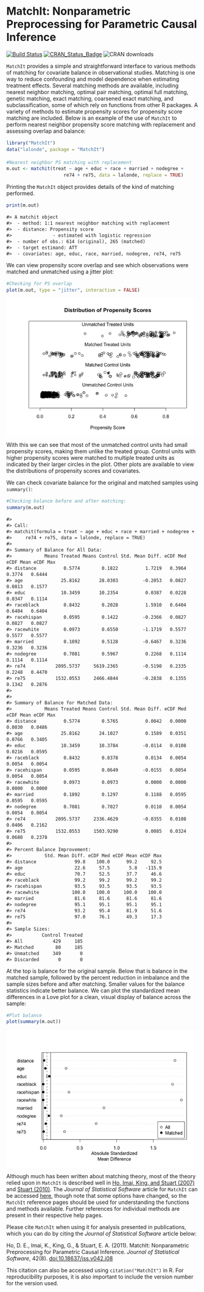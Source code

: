 
<!-- README.md is generated from README.Rmd. Please edit that file -->

# MatchIt: Nonparametric Preprocessing for Parametric Causal Inference

[![Build
Status](https://travis-ci.org/kosukeimai/MatchIt.svg?branch=master)](https://travis-ci.org/kosukeimai/MatchIt)
[![CRAN\_Status\_Badge](http://www.r-pkg.org/badges/version/MatchIt)](https://cran.r-project.org/package=MatchIt)
![CRAN downloads](http://cranlogs.r-pkg.org/badges/grand-total/MatchIt)

`MatchIt` provides a simple and straightforward interface to various
methods of matching for covariate balance in observational studies.
Matching is one way to reduce confounding and model dependence when
estimating treatment effects. Several matching methods are available,
including nearest neighbor matching, optimal pair matching, optimal full
matching, genetic matching, exact matching, coarsened exact matching,
and subclassification, some of which rely on functions from other R
packages. A variety of methods to estimate propensity scores for
propensity score matching are included. Below is an example of the use
of `MatchIt` to perform nearest neighbor propensity score matching with
replacement and assessing overlap and balance:

``` r
library("MatchIt")
data("lalonde", package = "MatchIt")

#Nearest neighbor PS matching with replacement
m.out <- matchit(treat ~ age + educ + race + married + nodegree +
                     re74 + re75, data = lalonde, replace = TRUE)
```

Printing the `MatchIt` object provides details of the kind of matching
performed.

``` r
print(m.out)
```

    #> A matchit object
    #>  - method: 1:1 nearest neighbor matching with replacement
    #>  - distance: Propensity score
    #>               - estimated with logistic regression
    #>  - number of obs.: 614 (original), 265 (matched)
    #>  - target estimand: ATT
    #>  - covariates: age, educ, race, married, nodegree, re74, re75

We can view propensity score overlap and see which observations were
matched and unmatched using a jitter plot:

``` r
#Checking for PS overlap
plot(m.out, type = "jitter", interactive = FALSE)
```

<img src="inst/figures/README-unnamed-chunk-4-1.png" style="display: block; margin: auto;" />

With this we can see that most of the unmatched control units had small
propensity scores, making them unlike the treated group. Control units
with higher propensity scores were matched to multiple treated units as
indicated by their larger circles in the plot. Other plots are available
to view the distributions of propensity scores and covariates.

We can check covariate balance for the original and matched samples
using `summary()`:

``` r
#Checking balance before and after matching:
summary(m.out)
```

    #> 
    #> Call:
    #> matchit(formula = treat ~ age + educ + race + married + nodegree + 
    #>     re74 + re75, data = lalonde, replace = TRUE)
    #> 
    #> Summary of Balance for All Data:
    #>            Means Treated Means Control Std. Mean Diff. eCDF Med eCDF Mean eCDF Max
    #> distance          0.5774        0.1822          1.7219   0.3964    0.3774   0.6444
    #> age              25.8162       28.0303         -0.2053   0.0827    0.0813   0.1577
    #> educ             10.3459       10.2354          0.0387   0.0228    0.0347   0.1114
    #> raceblack         0.8432        0.2028          1.5910   0.6404    0.6404   0.6404
    #> racehispan        0.0595        0.1422         -0.2366   0.0827    0.0827   0.0827
    #> racewhite         0.0973        0.6550         -1.1719   0.5577    0.5577   0.5577
    #> married           0.1892        0.5128         -0.6467   0.3236    0.3236   0.3236
    #> nodegree          0.7081        0.5967          0.2268   0.1114    0.1114   0.1114
    #> re74           2095.5737     5619.2365         -0.5190   0.2335    0.2248   0.4470
    #> re75           1532.0553     2466.4844         -0.2838   0.1355    0.1342   0.2876
    #> 
    #> 
    #> Summary of Balance for Matched Data:
    #>            Means Treated Means Control Std. Mean Diff. eCDF Med eCDF Mean eCDF Max
    #> distance          0.5774        0.5765          0.0042   0.0000    0.0030   0.0486
    #> age              25.8162       24.1027          0.1589   0.0351    0.0766   0.3405
    #> educ             10.3459       10.3784         -0.0114   0.0108    0.0216   0.0595
    #> raceblack         0.8432        0.8378          0.0134   0.0054    0.0054   0.0054
    #> racehispan        0.0595        0.0649         -0.0155   0.0054    0.0054   0.0054
    #> racewhite         0.0973        0.0973          0.0000   0.0000    0.0000   0.0000
    #> married           0.1892        0.1297          0.1188   0.0595    0.0595   0.0595
    #> nodegree          0.7081        0.7027          0.0110   0.0054    0.0054   0.0054
    #> re74           2095.5737     2336.4629         -0.0355   0.0108    0.0406   0.2162
    #> re75           1532.0553     1503.9290          0.0085   0.0324    0.0680   0.2378
    #> 
    #> Percent Balance Improvement:
    #>            Std. Mean Diff. eCDF Med eCDF Mean eCDF Max
    #> distance              99.8    100.0      99.2     92.5
    #> age                   22.6     57.5       5.8   -115.9
    #> educ                  70.7     52.5      37.7     46.6
    #> raceblack             99.2     99.2      99.2     99.2
    #> racehispan            93.5     93.5      93.5     93.5
    #> racewhite            100.0    100.0     100.0    100.0
    #> married               81.6     81.6      81.6     81.6
    #> nodegree              95.1     95.1      95.1     95.1
    #> re74                  93.2     95.4      81.9     51.6
    #> re75                  97.0     76.1      49.3     17.3
    #> 
    #> Sample Sizes:
    #>           Control Treated
    #> All           429     185
    #> Matched        80     185
    #> Unmatched     349       0
    #> Discarded       0       0

At the top is balance for the original sample. Below that is balance in
the matched sample, followed by the percent reduction in imbalance and
the sample sizes before and after matching. Smaller values for the
balance statistics indicate better balance. We can plot the standardized
mean differences in a Love plot for a clean, visual display of balance
across the sample:

``` r
#Plot balance
plot(summary(m.out))
```

<img src="inst/figures/README-unnamed-chunk-6-1.png" style="display: block; margin: auto;" />

Although much has been written about matching theory, most of the theory
relied upon in `MatchIt` is described well in [Ho, Imai, King, and
Stuart (2007)](https//:doi.org/10.1093/pan/mpl013) and [Stuart
(2010)](https://doi.org/10.1214/09-STS313). The *Journal of Statistical
Software* article for `MatchIt` can be accessed
[here](https://doi.org/10.18637/jss.v042.i08), though note that some
options have changed, so the `MatchIt` reference pages should be used
for understanding the functions and methods available. Further
references for individual methods are present in their respective help
pages.

Please cite `MatchIt` when using it for analysis presented in
publications, which you can do by citing the *Journal of Statistical
Software* article below:

Ho, D. E., Imai, K., King, G., & Stuart, E. A. (2011). MatchIt:
Nonparametric Preprocessing for Parametric Causal Inference. *Journal of
Statistical Software*, 42(8).
[doi:10.18637/jss.v042.i08](https://doi.org/10.18637/jss.v042.i08)

This citation can also be accessed using `citation("MatchIt")` in R. For
reproducibility purposes, it is also important to include the version
number for the version used.
